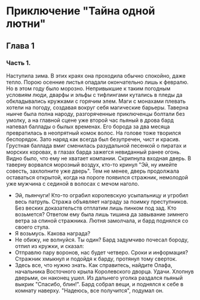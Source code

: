 # Приключение "Тайна одной лютни"
## Глава 1
### Часть 1.


Наступила зима. В этих краях она проходила обычно спокойно, даже тепло. Порою осенние листья опадали окончательно лишь к февралю. Но в этом году было морозно. Непривыкшие к таким погодным условиям люди, дварфы и эльфы с тифлингами кутались в пледы да обкладывались кружками с горячим элем. Маги с монахами плевать хотели на погоду, создавая вокруг себя магические барьеры. 
Таверна нынче была полна народу, разгоряченные приключенцы болтали без умолку, а на главной сцене уже второй час пьяный в дрова бард напевал баллады о былых временах. Его борода за два месяца превратилась в неопрятный комок волос. На голове тоже творился беспорядок. Зато наряд как всегда был безупречен, чист и красив. 
Грустная баллада вмиг сменилась разудальной песенкой о пиратах и морских коровах, в глазах барда зажегся невиданный ранее огонь. Видно было, что ему не хватает компании. 
Скрипнула входная дверь. В таверну ворвался морозный воздух, кто-то кринул "Эй, ну имейте совесть, захлопните уже дверь". Тем не менее, дверь продолжала оставаться открытой, когда на пороге появился стражник, немолодой уже мужчина с сединой в волосах с мечом наголо.
- Эй, пьянчуги! Кто-то ограбил королевскую усыпальницу и угробил весь патруль. Стража объявляет награду за поимку преступников. Без веских доказательств отплатим лишь пинком под зад. Кто возьмется?
Ответом ему была лишь тишина да завывание зимнего ветра за спиной стражника. Лютня замолчала, и бард поднялся со своего стула.
- Я возьмусь. Какова награда?
- Не обижу, не волнуйся. Ты один?
Бард задумчиво почесал бороду, отпил из кружки, и сказал:
- Отправлю пару воронов, нас будет четверо. Сроки и информация?
Стражник хмыкнул и подойдя к барду, протянул тому сверток.
- Здесь все, что нужно знать. Как справитесь, найдите Олафа, начальника Восточного крыла Королевского дворца. Удачи.
Хлопнув дверьми, он наконец ушел. Из дальнего уголка раздался пьяный выкрик "Спасибо, блин!".
Бард собрал вещи, и поднялся к себе в комнату наверху. 
"Надеюсь, все получится", подумал он.